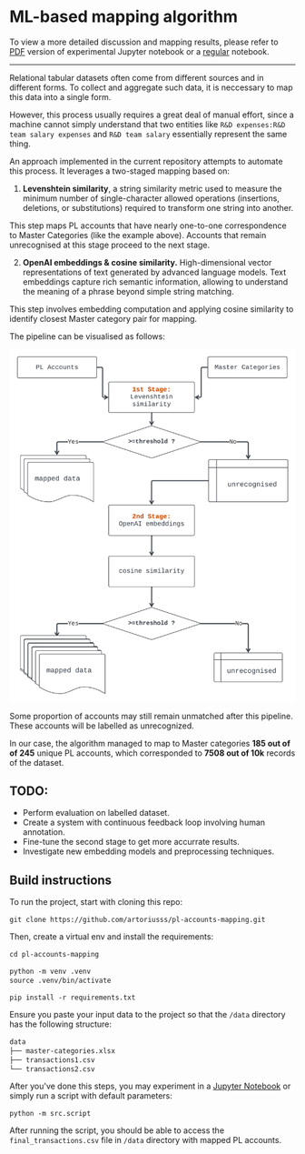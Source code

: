 # ML-based mapping algorithm

To view a more detailed discussion and mapping results, please refer to [PDF](notebooks/1.Pipeline.pdf) version of experimental Jupyter notebook or a [regular](notebooks/1.Pipeline.ipynb) notebook. 

---

Relational tabular datasets often come from different sources and in different forms. To collect and aggregate such data, it is neccessary to map this data into a single form. 

However, this process usually requires a great deal of manual effort, since a machine cannot simply understand that two entities like `R&D expenses:R&D team salary expenses` and `R&D team salary` essentially represent the same thing.

An approach implemented in the current repository attempts to automate this process. It leverages a two-staged mapping based on:

1. **Levenshtein similarity**, a string similarity metric used to measure the minimum number of single-character allowed operations (insertions, deletions, or substitutions) required to transform one string into another. 

This step maps PL accounts that have nearly one-to-one correspondence to Master Categories (like the example above). Accounts that remain unrecognised at this stage proceed to the next stage.

2. **OpenAI embeddings & cosine similarity.**  High-dimensional vector representations of text generated by advanced language models. Text embeddings capture rich semantic information, allowing to understand the meaning of a phrase beyond simple string matching.

This step involves embedding computation and applying cosine similarity to identify closest Master category pair for mapping. 

The pipeline can be visualised as follows:

![pipeline](imgs/pipeline.png)

Some proportion of accounts may still remain unmatched after this pipeline. These accounts will be labelled as unrecognized. 

In our case, the algorithm managed to map to Master categories **185 out of of 245** unique PL accounts, which corresponded to **7508 out of 10k** records of the dataset. 

## TODO:
- Perform evaluation on labelled dataset. 
- Create a system with continuous feedback loop involving human annotation. 
- Fine-tune the second stage to get more accurrate results. 
- Investigate new embedding models and preprocessing techniques.

## Build instructions 

To run the project, start with cloning this repo:

```
git clone https://github.com/artoriusss/pl-accounts-mapping.git
```

Then, create a virtual env and install the requirements:
```
cd pl-accounts-mapping
```
```
python -m venv .venv
source .venv/bin/activate
```
```
pip install -r requirements.txt
```
Ensure you paste your input data to the project so that the `/data` directory has the following structure:
```
data
├── master-categories.xlsx
├── transactions1.csv
└── transactions2.csv
```
After you've done this steps, you may experiment in a [Jupyter Notebook](notebooks/1.Pipeline.ipynb) or simply run a script with default parameters: 

```
python -m src.script
```

After running the script, you should be able to access the `final_transactions.csv` file in `/data` directory with mapped PL accounts. 
